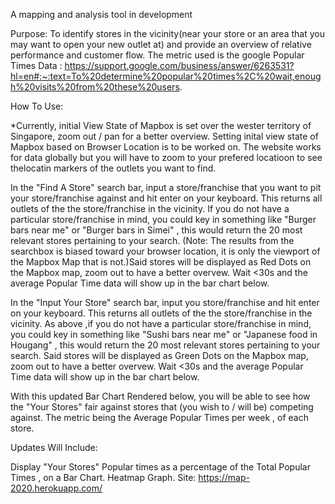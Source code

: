 A mapping and analysis tool in development

Purpose: To identify stores in the vicinity(near your store or an area that you may want to open your new outlet at) and provide an overview of relative performance and customer flow. The metric used is the google Popular Times Data : https://support.google.com/business/answer/6263531?hl=en#:~:text=To%20determine%20popular%20times%2C%20wait,enough%20visits%20from%20these%20users.

How To Use:

*Currently, initial View State of Mapbox is set over the wester territory of Singapore, zoom out / pan for a better overview. Setting inital view state of Mapbox based on Browser Location is to be worked on. The website works for data globally but you will have to zoom to your prefered locatioon to see thelocatin markers of the outlets you want to find.

In the "Find A Store" search bar, input a store/franchise that you want to pit your store/franchise against and hit enter on your keyboard. This returns all outlets of the the store/franchise in the vicinity. If you do not have a particular store/franchise in mind, you could key in something like "Burger bars near me" or "Burger bars in Simei" , this would return the 20 most relevant stores pertaining to your search. (Note: The results from the searchbox is biased toward your browser location, it is only the viewport of the Mapbox Map that is not.)Said stores will be displayed as Red Dots on the Mapbox map, zoom out to have a better overvew. Wait <30s and the average Popular Time data will show up in the bar chart below.

In the "Input Your Store" search bar, input you store/franchise and hit enter on your keyboard. This returns all outlets of the the store/franchise in the vicinity. As above ,if you do not have a particular store/franchise in mind, you could key in something like "Sushi bars near me" or "Japanese food in Hougang" , this would return the 20 most relevant stores pertaining to your search. Said stores will be displayed as Green Dots on the Mapbox map, zoom out to have a better overvew. Wait <30s and the average Popular Time data will show up in the bar chart below.

With this updated Bar Chart Rendered below, you will be able to see how the "Your Stores" fair against stores that (you wish to / will be) competing against. The metric being the Average Popular Times per week , of each store.

Updates Will Include:


Display "Your Stores" Popular times as a percentage of the Total Popular Times , on a Bar Chart.
Heatmap Graph.
Site: https://map-2020.herokuapp.com/
